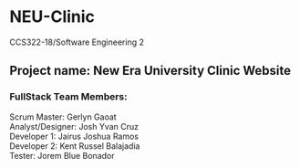 # NEU-Clinic
CCS322-18/Software Engineering 2

## Project name: New Era University Clinic Website

### FullStack Team Members: 
Scrum Master: Gerlyn Gaoat  
Analyst/Designer: Josh Yvan Cruz  
Developer 1: Jairus Joshua Ramos  
Developer 2: Kent Russel Balajadia  
Tester: Jorem Blue Bonador  

